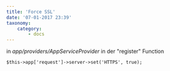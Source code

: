 ```yaml
---
title: 'Force SSL'
date: '07-01-2017 23:39'
taxonomy:
    category:
        - docs
---
```


in _app/providers/AppServiceProvider_ in der "register" Function

```
$this->app['request']->server->set('HTTPS', true);
```